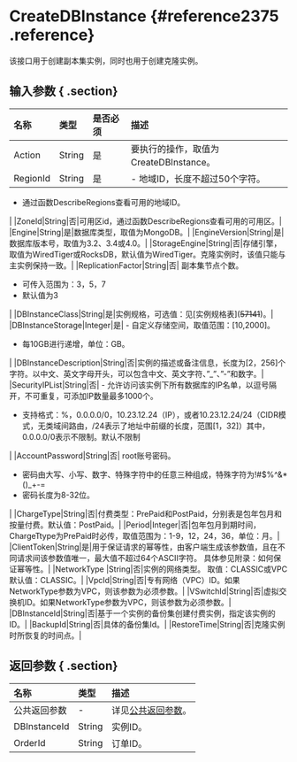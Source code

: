 # CreateDBInstance {#reference2375 .reference}

该接口用于创建副本集实例，同时也用于创建克隆实例。

## 输入参数 { .section}

|名称|类型|是否必须|描述|
|:-|:-|:---|:-|
|Action|String|是|要执行的操作，取值为CreateDBInstance。|
|RegionId|String|是| -   地域ID，长度不超过50个字符。
-   通过函数DescribeRegions查看可用的地域ID。

 |
|ZoneId|String|否|可用区id，通过函数DescribeRegions查看可用的可用区。|
|Engine|String|是|数据库类型，取值为MongoDB。|
|EngineVersion|String|是|数据库版本号，取值为3.2、3.4或4.0。|
|StorageEngine|String|否|存储引擎，取值为WiredTiger或RocksDB，默认值为WiredTiger。克隆实例时，该值只能与主实例保持一致。|
|ReplicationFactor|String|否| 副本集节点个数。

 -   可传入范围为：3，5，7
-   默认值为3

 |
|DBInstanceClass|String|是|实例规格，可选值：见\[实例规格表\]\(~~57141~~\)。|
|DBInstanceStorage|Integer|是| -   自定义存储空间，取值范围：\[10,2000\]。
-   每10GB进行递增，单位：GB。

 |
|DBInstanceDescription|String|否|实例的描述或备注信息，长度为\[2，256\]个字符。以中文、英文字母开头，可以包含中文、英文字符、”\_”、”-”和数字。|
|SecurityIPList|String|否| -   允许访问该实例下所有数据库的IP名单，以逗号隔开，不可重复，可添加IP数量最多1000个。
-   支持格式：%，0.0.0.0/0，10.23.12.24（IP），或者10.23.12.24/24（CIDR模式，无类域间路由，/24表示了地址中前缀的长度，范围\[1，32\]）其中，0.0.0.0/0表示不限制。默认不限制

 |
|AccountPassword|String|否| root账号密码。

 -   密码由大写、小写、数字、特殊字符中的任意三种组成，特殊字符为!\#$%^&\*\(\)\_+-=
-   密码长度为8-32位。

 |
|ChargeType|String|否|付费类型：PrePaid和PostPaid，分别表是包年包月和按量付费。默认值：PostPaid。|
|Period|Integer|否|包年包月到期时间，ChargeTtype为PrePaid时必传，取值范围为：1-9，12，24，36，单位：月。|
|ClientToken|String|是|用于保证请求的幂等性，由客户端生成该参数值，且在不同请求间该参数值唯一，最大值不超过64个ASCII字符。 具体参见附录：如何保证幂等性。|
|NetworkType |String|否|实例的网络类型。 取值：CLASSIC或VPC 默认值：CLASSIC。|
|VpcId|String|否|专有网络（VPC）ID。如果NetworkType参数为VPC，则该参数为必须参数。|
|VSwitchId|String|否|虚拟交换机ID。如果NetworkType参数为VPC，则该参数为必须参数。|
|DBInstanceId|String|否|基于一个实例的备份集创建付费实例，指定该实例的ID。|
|BackupId|String|否|具体的备份集Id。|
|RestoreTime|String|否|克隆实例时所恢复的时间点。|

## 返回参数 { .section}

|名称|类型|描述|
|:-|:-|:-|
|公共返回参数|-|详见[公共返回参数](intl.zh-CN/API参考/API参考/公共参数.md#)。|
|DBInstanceId|String|实例ID。|
|OrderId|String|订单ID。|

